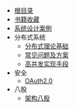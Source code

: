 - [根目录](/README)
- [书籍收藏](/系统架构/课程书籍/)
- [系统设计案例](/系统架构/系统设计案例/)
- 分布式系统
  - [分布式理论基础](系统架构/分布式理论.md)
  - [常见问题及方案](系统架构/分布式常见问题及解决方案.md)
  - [高并发实现手段](系统架构/高并发实现手段.md)
- 安全
  - [OAuth2.0](系统架构/安全/OAuth2.md)
- 八股
  - [架构八股](系统架构/架构八股.md)